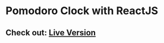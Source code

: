# Pomodoro Clock with ReactJS

## Check out: [Live Version](https://react-pomodoro-clock.vikramsingh.tech)